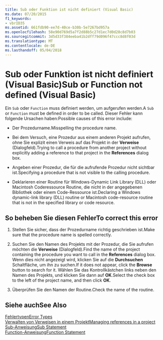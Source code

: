 ```yaml
---
title: Sub oder Funktion ist nicht definiert (Visual Basic)
ms.date: 07/20/2015
f1_keywords:
- vbrID35
ms.assetid: 661fdb90-ee7d-40ce-b30b-5e7267bd957a
ms.openlocfilehash: 58e90d769d5a7f2d88b5c27d1ec7d0d28c8d7b03
ms.sourcegitcommit: 3d5d33f384eeba41b2dff79d096f47ccc8d8f03d
ms.translationtype: MT
ms.contentlocale: de-DE
ms.lasthandoff: 05/04/2018
---
```

# <a name="sub-or-function-not-defined-visual-basic"></a><span data-ttu-id="28c73-102">Sub oder Funktion ist nicht definiert (Visual Basic)</span><span class="sxs-lookup"><span data-stu-id="28c73-102">Sub or Function not defined (Visual Basic)</span></span>
<span data-ttu-id="28c73-103">Ein `Sub` oder `Function` muss definiert werden, um aufgerufen werden.</span><span class="sxs-lookup"><span data-stu-id="28c73-103">A `Sub` or `Function` must be defined in order to be called.</span></span> <span data-ttu-id="28c73-104">Dieser Fehler kann folgende Ursachen haben:</span><span class="sxs-lookup"><span data-stu-id="28c73-104">Possible causes of this error include:</span></span>  
  
-   <span data-ttu-id="28c73-105">Der Prozedurname.</span><span class="sxs-lookup"><span data-stu-id="28c73-105">Misspelling the procedure name.</span></span>  
  
-   <span data-ttu-id="28c73-106">Bei dem Versuch, eine Prozedur aus einem anderen Projekt aufrufen, ohne Sie explizit einen Verweis auf das Projekt in der **Verweise** (Dialogfeld).</span><span class="sxs-lookup"><span data-stu-id="28c73-106">Trying to call a procedure from another project without explicitly adding a reference to that project in the **References** dialog box.</span></span>  
  
-   <span data-ttu-id="28c73-107">Angeben einer Prozedur, die für die aufrufende Prozedur nicht sichtbar ist.</span><span class="sxs-lookup"><span data-stu-id="28c73-107">Specifying a procedure that is not visible to the calling procedure.</span></span>  
  
-   <span data-ttu-id="28c73-108">Deklarieren einer Routine für Windows-Dynamic Link Library (DLL) oder Macintosh Coderessource Routine, die nicht in der angegebenen Bibliothek oder einem Code-Ressource ist.</span><span class="sxs-lookup"><span data-stu-id="28c73-108">Declaring a Windows dynamic-link library (DLL) routine or Macintosh code-resource routine that is not in the specified library or code resource.</span></span>  
  
## <a name="to-correct-this-error"></a><span data-ttu-id="28c73-109">So beheben Sie diesen Fehler</span><span class="sxs-lookup"><span data-stu-id="28c73-109">To correct this error</span></span>  
  
1.  <span data-ttu-id="28c73-110">Stellen Sie sicher, dass der Prozedurname richtig geschrieben ist.</span><span class="sxs-lookup"><span data-stu-id="28c73-110">Make sure that the procedure name is spelled correctly.</span></span>  
  
2.  <span data-ttu-id="28c73-111">Suchen Sie den Namen des Projekts mit der Prozedur, die Sie aufrufen möchten die **Verweise** (Dialogfeld).</span><span class="sxs-lookup"><span data-stu-id="28c73-111">Find the name of the project containing the procedure you want to call in the **References** dialog box.</span></span> <span data-ttu-id="28c73-112">Wenn dies nicht angezeigt wird, klicken Sie auf die **Durchsuchen** Schaltfläche, um ihn zu suchen.</span><span class="sxs-lookup"><span data-stu-id="28c73-112">If it does not appear, click the **Browse** button to search for it.</span></span> <span data-ttu-id="28c73-113">Wählen Sie das Kontrollkästchen links neben den Namen des Projekts, und klicken Sie dann auf **OK**.</span><span class="sxs-lookup"><span data-stu-id="28c73-113">Select the check box to the left of the project name, and then click **OK**.</span></span>  
  
3.  <span data-ttu-id="28c73-114">Überprüfen Sie den Namen der Routine.</span><span class="sxs-lookup"><span data-stu-id="28c73-114">Check the name of the routine.</span></span>  
  
## <a name="see-also"></a><span data-ttu-id="28c73-115">Siehe auch</span><span class="sxs-lookup"><span data-stu-id="28c73-115">See Also</span></span>  
 [<span data-ttu-id="28c73-116">Fehlertypen</span><span class="sxs-lookup"><span data-stu-id="28c73-116">Error Types</span></span>](../../../visual-basic/programming-guide/language-features/error-types.md)  
 [<span data-ttu-id="28c73-117">Verwalten von Verweisen in einem Projekt</span><span class="sxs-lookup"><span data-stu-id="28c73-117">Managing references in a project</span></span>](/visualstudio/ide/managing-references-in-a-project)  
 [<span data-ttu-id="28c73-118">Sub-Anweisung</span><span class="sxs-lookup"><span data-stu-id="28c73-118">Sub Statement</span></span>](../../../visual-basic/language-reference/statements/sub-statement.md)  
 [<span data-ttu-id="28c73-119">Function-Anweisung</span><span class="sxs-lookup"><span data-stu-id="28c73-119">Function Statement</span></span>](../../../visual-basic/language-reference/statements/function-statement.md)
